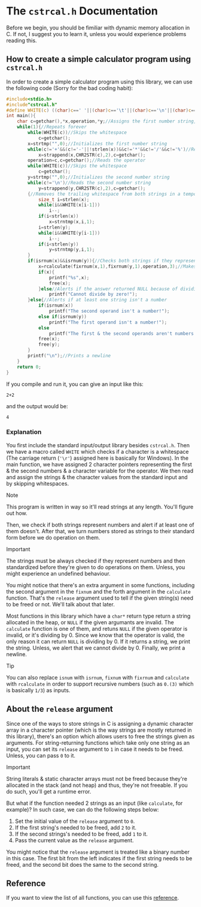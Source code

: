 # The `cstrcal.h` Documentation
Before we begin, you should be fimiliar with dynamic memory allocation in C. If not, I suggest you to learn it, unless you would experience problems reading this.
## How to create a simple calculator program using `cstrcal.h`
In order to create a simple calculator program using this library, we can use the following code (Sorry for the bad coding habit):
```c
#include<stdio.h>
#include"cstrcal.h"
#define WHITE(c) ((char)c==' '||(char)c=='\t'||(char)c=='\n'||(char)c=='\r')//Defines a macro to check if a character is a whitespace
int main(){
	char c=getchar(),*x,operation,*y;//Assigns the first number string, the operator character & the second number string
	while(1){//Repeats forever
		while(WHITE(c))//Skips the whitespace
			c=getchar();
		x=strtmp("",0);//Initializes the first number string
		while(c!='+'&&(c!='-'||!strlen(x))&&c!='*'&&c!='/'&&c!='%')//Reads the first number string
			x=strappend(x,CHR2STR(c),2),c=getchar();
		operation=c,c=getchar();//Reads the operator
		while(WHITE(c))//Skips the whitespace
			c=getchar();
		y=strtmp("",0);//Initializes the second number string
		while(c!='\n')//Reads the second number string
			y=strappend(y,CHR2STR(c),2),c=getchar();
		{//Removes the trailing whitespace from both strings in a temporary scope
			size_t i=strlen(x);
			while(i&&WHITE(x[i-1]))
				i--;
			if(i<strlen(x))
				x=strntmp(x,i,1);
			i=strlen(y);
			while(i&&WHITE(y[i-1]))
				i--;
			if(i<strlen(y))
				y=strntmp(y,i,1);
		}
		if(isrnum(x)&&isrnum(y)){//Checks both strings if they represent numbers
			x=rcalculate(fixrnum(x,1),fixrnum(y,1),operation,3);//Makes both strings standard before calculation
			if(x){
				printf("%s",x);
				free(x);
			}else//Alerts if the answer returned NULL because of dividing by 0
				printf("Cannot divide by zero!");
		}else{//Alerts if at least one string isn't a number
			if(isrnum(x))
				printf("The second operand isn't a number!");
			else if(isrnum(y))
				printf("The first operand isn't a number!");
			else
				printf("The first & the second operands aren't numbers!");
			free(x);
			free(y);
		}
		printf("\n");//Prints a newline
	}
	return 0;
}
```
If you compile and run it, you can give an input like this:
```
2+2
```
and the output would be:
```
4
```
### Explanation
You first include the standard input/output library besides `cstrcal.h`. Then we have a macro called `WHITE` which checks if a character is a whitespace (The carriage return (`'\r'`) assigned here is basically for Windows). In the main function, we have assigned 2 character pointers representing the first & the second numbers & a character variable for the operator. We then read and assign the strings & the character values from the standard input and by skipping whitespaces.
>[!NOTE]
>This program is written in way so it'll read strings at any length. You'll figure out how.

Then, we check if both strings represent numbers and alert if at least one of them doesn't. After that, we turn numbers stored as strings to their standard form before we do operation on them.
>[!IMPORTANT]
>The strings must be always checked if they represent numbers and then standardized before they're given to do operations on them. Unless, you might experience an undefined behaviour.

You might notice that there's an extra argument in some functions, including the second argument in the `fixnum` and the forth argument in the `calculate` function. That's the `release` argument used to tell if the given string(s) need to be freed or not. We'll talk about that later.

Most functions in this library which have a `char*` return type return a string allocated in the heap, or `NULL` if the given argumants are invalid. The `calculate` function is one of them, and retuns `NULL` if the given operator is invalid, or it's dividing by 0. Since we know that the operator is valid, the only reason it can return `NULL` is dividing by 0. If it returns a string, we print the string. Unless, we alert that we cannot divide by 0. Finally, we print a newline.
>[!TIP]
> You can also replace `isnum` with `isrnum`, `fixnum` with `fixrnum` and `calculate` with `rcalculate` in order to support recursive numbers (such as `0.(3)` which is basically `1/3`) as inputs.

## About the `release` argument
Since one of the ways to store strings in C is assigning a dynamic character array in a character pointer (which is the way strings are mostly returned in this library), there's an option which allows users to free the strings given as arguments. For string-returning functions which take only one string as an input, you can set its `release` argument to `1` in case it needs to be freed. Unless, you can pass `0` to it.
>[!IMPORTANT]
>String literals & static character arrays must not be freed because they're allocated in the stack (and not heap) and thus, they're not freeable. If you do such, you'll get a runtime error.

But what if the function needed 2 strings as an input (like `calculate`, for example)? In such case, we can do the following steps below:
1. Set the initial value of the `release` argument to `0`.
2. If the first string's needed to be freed, add `2` to it.
3. If the second strings's needed to be freed, add `1` to it.
4. Pass the current value as the `release` argument.

You might notice that the `release` argument is treated like a binary number in this case. The first bit from the left indicates if the first string needs to be freed, and the second bit does the same to the second string.
## Reference
If you want to view the list of all functions, you can use this [reference](https://github.com/Amirreza-Ipchi-Haq/strcal/blob/main/Guide/C/Reference.md).
